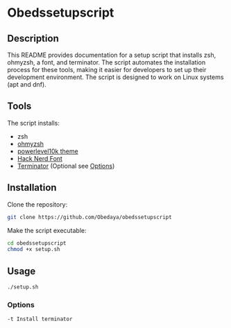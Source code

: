 # Obedssetupscript

## Description

This README provides documentation for a setup script that installs zsh, ohmyzsh, a font, and terminator. The script automates the installation process for these tools, making it easier for developers to set up their development environment. The script is designed to work on Linux systems (apt and dnf).

## Tools
The script installs:
- zsh
- [ohmyzsh](https://github.com/ohmyzsh/ohmyzsh)
- [powerlevel10k theme](https://github.com/romkatv/powerlevel10k)
- [Hack Nerd Font](https://github.com/ryanoasis/nerd-fonts/tree/master/patched-fonts/Hack)
- [Terminator](https://github.com/gnome-terminator/terminator) (Optional see [Options](#options))

## Installation

Clone the repository:

```bash
git clone https://github.com/Obedaya/obedssetupscript
```

Make the script executable:

```bash
cd obedssetupscript
chmod +x setup.sh
```

## Usage

```bash
./setup.sh
```

### Options
```bash
-t Install terminator
```

